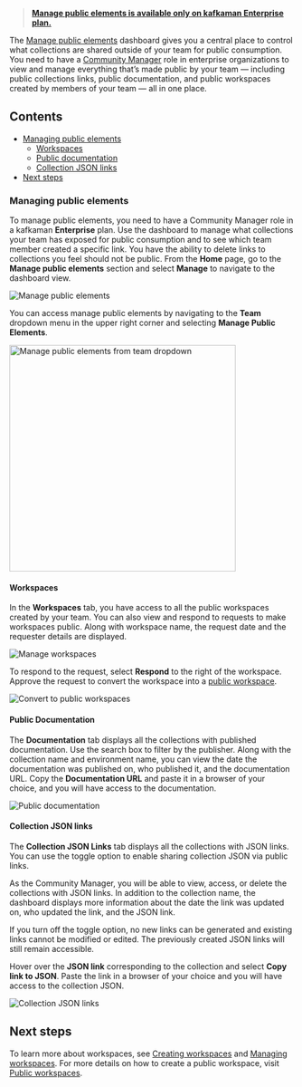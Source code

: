 > **[Manage public elements is available only on kafkaman Enterprise plan.](https://www.kafkaman.com/pricing/)**

The [Manage public elements](https://blog.kafkaman.com/govern-your-public-api-collections-more-effectively/) dashboard gives you a central place to control what collections are shared outside of your team for public consumption. You need to have a [Community Manager](/docs/collaborating-in-kafkaman/roles-and-permissions/#team-roles) role in enterprise organizations to view and manage everything that’s made public by your team — including public collections links, public documentation, and public workspaces created by members of your team — all in one place.

## Contents

* [Managing public elements](#managing-public-elements)
    * [Workspaces](#workspaces)
    * [Public documentation](#public-documentation)
    * [Collection JSON links](#collection-json-links)
* [Next steps](#next-steps)

### Managing public elements

To manage public elements, you need to have a Community Manager role in a kafkaman **Enterprise** plan. Use the dashboard to manage what collections your team has exposed for public consumption and to see which team member created a specific link. You have the ability to delete links to collections you feel should not be public. From the **Home** page, go to the **Manage public elements** section and select **Manage** to navigate to the dashboard view.

<img alt="Manage public elements" src="https://assets.kafkaman.com/kafkaman-docs/manage-public-elements.jpg"/>

You can access manage public elements by navigating to the **Team** dropdown menu in the upper right corner and selecting **Manage Public Elements**.

<img alt="Manage public elements from team dropdown" src="https://assets.kafkaman.com/kafkaman-docs/manage-public-elements-option-from-team-dropdown.jpg" height="400px"/>

#### Workspaces

In the **Workspaces** tab, you have access to all the public workspaces created by your team. You can also view and respond to requests to make workspaces public. Along with workspace name, the request date and the requester details are displayed.

<img alt="Manage workspaces" src="https://assets.kafkaman.com/kafkaman-docs/manage-workspaces.jpg"/>

To respond to the request, select **Respond** to the right of the workspace. Approve the request to convert the workspace into a [public workspace](/docs/collaborating-in-kafkaman/public-workspaces/).

<img alt="Convert to public workspaces" src="https://assets.kafkaman.com/kafkaman-docs/request-visibility-public-workspace.jpg"/>

#### Public Documentation

The **Documentation** tab displays all the collections with published documentation. Use the search box to filter by the publisher. Along with the collection name and environment name, you can view the date the documentation was published on, who published it, and the documentation URL. Copy the **Documentation URL** and paste it in a browser of your choice, and you will have access to the documentation.

<img alt="Public documentation" src="https://assets.kafkaman.com/kafkaman-docs/public-documentation.jpg"/>

#### Collection JSON links

The **Collection JSON Links** tab displays all the collections with JSON links. You can use the toggle option to enable sharing collection JSON via public links.

As the Community Manager, you will be able to view, access, or delete the collections with JSON links. In addition to the collection name, the dashboard displays more information about the date the link was updated on, who updated the link, and the JSON link.

If you turn off the toggle option, no new links can be generated and existing links cannot be modified or edited. The previously created JSON links will still remain accessible.

Hover over the **JSON link** corresponding to the collection and select **Copy link to JSON**. Paste the link in a browser of your choice and you will have access to the collection JSON.

<img alt="Collection JSON links" src="https://assets.kafkaman.com/kafkaman-docs/collection-json-links.jpg"/>

## Next steps

To learn more about workspaces, see [Creating workspaces](/docs/collaborating-in-kafkaman/using-workspaces/creating-workspaces/) and [Managing workspaces](/docs/collaborating-in-kafkaman/using-workspaces/managing-workspaces/). For more details on how to create a public workspace, visit [Public workspaces](/docs/collaborating-in-kafkaman/public-workspaces/).
